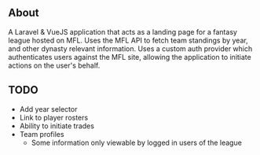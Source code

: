 ## About

A Laravel & VueJS application that acts as a landing page for a fantasy league hosted on MFL. Uses the MFL API to fetch team standings by year, and other dynasty relevant information. Uses a custom auth provider which authenticates users against the MFL site, allowing the application to initiate actions on the user's behalf.

## TODO

* Add year selector
* Link to player rosters
* Ability to initiate trades
* Team profiles
  * Some information only viewable by logged in users of the league
